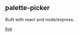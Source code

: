 ## palette-picker

Built with react and node/express.

[live](https://palette-picker101.herokuapp.com/)
